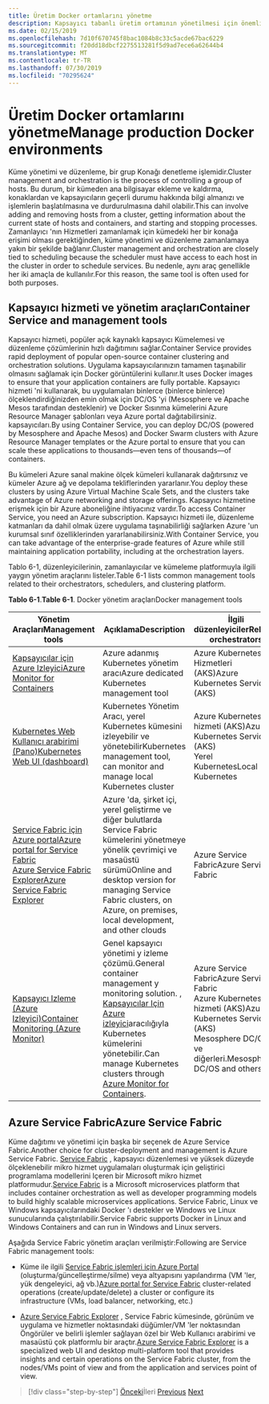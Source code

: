 ```yaml
---
title: Üretim Docker ortamlarını yönetme
description: Kapsayıcı tabanlı üretim ortamının yönetilmesi için önemli noktaları öğrenin.
ms.date: 02/15/2019
ms.openlocfilehash: 7d10f670745f8bac1084b8c33c5acde67bac6229
ms.sourcegitcommit: f20dd18dbcf2275513281f5d9ad7ece6a62644b4
ms.translationtype: MT
ms.contentlocale: tr-TR
ms.lasthandoff: 07/30/2019
ms.locfileid: "70295624"
---
```

# <a name="manage-production-docker-environments"></a><span data-ttu-id="564d2-103">Üretim Docker ortamlarını yönetme</span><span class="sxs-lookup"><span data-stu-id="564d2-103">Manage production Docker environments</span></span>

<span data-ttu-id="564d2-104">Küme yönetimi ve düzenleme, bir grup Konağı denetleme işlemidir.</span><span class="sxs-lookup"><span data-stu-id="564d2-104">Cluster management and orchestration is the process of controlling a group of hosts.</span></span> <span data-ttu-id="564d2-105">Bu durum, bir kümeden ana bilgisayar ekleme ve kaldırma, konaklardan ve kapsayıcıların geçerli durumu hakkında bilgi almanızı ve işlemlerin başlatılmasına ve durdurulmasına dahil olabilir.</span><span class="sxs-lookup"><span data-stu-id="564d2-105">This can involve adding and removing hosts from a cluster, getting information about the current state of hosts and containers, and starting and stopping processes.</span></span> <span data-ttu-id="564d2-106">Zamanlayıcı 'nın Hizmetleri zamanlamak için kümedeki her bir konağa erişimi olması gerektiğinden, küme yönetimi ve düzenleme zamanlamaya yakın bir şekilde bağlanır.</span><span class="sxs-lookup"><span data-stu-id="564d2-106">Cluster management and orchestration are closely tied to scheduling because the scheduler must have access to each host in the cluster in order to schedule services.</span></span> <span data-ttu-id="564d2-107">Bu nedenle, aynı araç genellikle her iki amaçla de kullanılır.</span><span class="sxs-lookup"><span data-stu-id="564d2-107">For this reason, the same tool is often used for both purposes.</span></span>

## <a name="container-service-and-management-tools"></a><span data-ttu-id="564d2-108">Kapsayıcı hizmeti ve yönetim araçları</span><span class="sxs-lookup"><span data-stu-id="564d2-108">Container Service and management tools</span></span>

<span data-ttu-id="564d2-109">Kapsayıcı hizmeti, popüler açık kaynaklı kapsayıcı Kümelemesi ve düzenleme çözümlerinin hızlı dağıtımını sağlar.</span><span class="sxs-lookup"><span data-stu-id="564d2-109">Container Service provides rapid deployment of popular open-source container clustering and orchestration solutions.</span></span> <span data-ttu-id="564d2-110">Uygulama kapsayıcılarınızın tamamen taşınabilir olmasını sağlamak için Docker görüntülerini kullanır.</span><span class="sxs-lookup"><span data-stu-id="564d2-110">It uses Docker images to ensure that your application containers are fully portable.</span></span> <span data-ttu-id="564d2-111">Kapsayıcı hizmeti 'ni kullanarak, bu uygulamaları binlerce (binlerce binlerce) ölçeklendirdiğinizden emin olmak için DC/OS 'yi (Mesosphere ve Apache Mesos tarafından desteklenir) ve Docker Sısınma kümelerini Azure Resource Manager şablonları veya Azure portal dağıtabilirsiniz. kapsayıcıları.</span><span class="sxs-lookup"><span data-stu-id="564d2-111">By using Container Service, you can deploy DC/OS (powered by Mesosphere and Apache Mesos) and Docker Swarm clusters with Azure Resource Manager templates or the Azure portal to ensure that you can scale these applications to thousands—even tens of thousands—of containers.</span></span>

<span data-ttu-id="564d2-112">Bu kümeleri Azure sanal makine ölçek kümeleri kullanarak dağıtırsınız ve kümeler Azure ağ ve depolama tekliflerinden yararlanır.</span><span class="sxs-lookup"><span data-stu-id="564d2-112">You deploy these clusters by using Azure Virtual Machine Scale Sets, and the clusters take advantage of Azure networking and storage offerings.</span></span> <span data-ttu-id="564d2-113">Kapsayıcı hizmetine erişmek için bir Azure aboneliğine ihtiyacınız vardır.</span><span class="sxs-lookup"><span data-stu-id="564d2-113">To access Container Service, you need an Azure subscription.</span></span> <span data-ttu-id="564d2-114">Kapsayıcı hizmeti ile, düzenleme katmanları da dahil olmak üzere uygulama taşınabilirliği sağlarken Azure 'un kurumsal sınıf özelliklerinden yararlanabilirsiniz.</span><span class="sxs-lookup"><span data-stu-id="564d2-114">With Container Service, you can take advantage of the enterprise-grade features of Azure while still maintaining application portability, including at the orchestration layers.</span></span>

<span data-ttu-id="564d2-115">Tablo 6-1, düzenleyicilerinin, zamanlayıcılar ve kümeleme platformuyla ilgili yaygın yönetim araçlarını listeler.</span><span class="sxs-lookup"><span data-stu-id="564d2-115">Table 6-1 lists common management tools related to their orchestrators, schedulers, and clustering platform.</span></span>

<span data-ttu-id="564d2-116">**Tablo 6-1**.</span><span class="sxs-lookup"><span data-stu-id="564d2-116">**Table 6-1**.</span></span> <span data-ttu-id="564d2-117">Docker yönetim araçları</span><span class="sxs-lookup"><span data-stu-id="564d2-117">Docker management tools</span></span>

| <span data-ttu-id="564d2-118">Yönetim Araçları</span><span class="sxs-lookup"><span data-stu-id="564d2-118">Management tools</span></span> | <span data-ttu-id="564d2-119">Açıklama</span><span class="sxs-lookup"><span data-stu-id="564d2-119">Description</span></span> | <span data-ttu-id="564d2-120">İlgili düzenleyiciler</span><span class="sxs-lookup"><span data-stu-id="564d2-120">Related orchestrators</span></span> |
|------------------|-------------|-----------------------|
| [<span data-ttu-id="564d2-121">Kapsayıcılar için Azure Izleyici</span><span class="sxs-lookup"><span data-stu-id="564d2-121">Azure Monitor for Containers</span></span>](https://docs.microsoft.com/azure/monitoring/monitoring-container-insights-overview) | <span data-ttu-id="564d2-122">Azure adanmış Kubernetes yönetim aracı</span><span class="sxs-lookup"><span data-stu-id="564d2-122">Azure dedicated Kubernetes management tool</span></span> | <span data-ttu-id="564d2-123">Azure Kubernetes Hizmetleri (AKS)</span><span class="sxs-lookup"><span data-stu-id="564d2-123">Azure Kubernetes Services (AKS)</span></span> |
| [<span data-ttu-id="564d2-124">Kubernetes Web Kullanıcı arabirimi (Pano)</span><span class="sxs-lookup"><span data-stu-id="564d2-124">Kubernetes Web UI (dashboard)</span></span>](https://kubernetes.io/docs/tasks/access-application-cluster/web-ui-dashboard/) | <span data-ttu-id="564d2-125">Kubernetes Yönetim Aracı, yerel Kubernetes kümesini izleyebilir ve yönetebilir</span><span class="sxs-lookup"><span data-stu-id="564d2-125">Kubernetes management tool, can monitor and manage local Kubernetes cluster</span></span> | <span data-ttu-id="564d2-126">Azure Kubernetes hizmeti (AKS)</span><span class="sxs-lookup"><span data-stu-id="564d2-126">Azure Kubernetes Service (AKS)</span></span><br/><span data-ttu-id="564d2-127">Yerel Kubernetes</span><span class="sxs-lookup"><span data-stu-id="564d2-127">Local Kubernetes</span></span> |
| [<span data-ttu-id="564d2-128">Service Fabric için Azure portal</span><span class="sxs-lookup"><span data-stu-id="564d2-128">Azure portal for Service Fabric</span></span>](https://docs.microsoft.com/azure/service-fabric/service-fabric-cluster-creation-via-portal)<br/>[<span data-ttu-id="564d2-129">Azure Service Fabric Explorer</span><span class="sxs-lookup"><span data-stu-id="564d2-129">Azure Service Fabric Explorer</span></span>](https://docs.microsoft.com/azure/service-fabric/service-fabric-visualizing-your-cluster) | <span data-ttu-id="564d2-130">Azure 'da, şirket içi, yerel geliştirme ve diğer bulutlarda Service Fabric kümelerini yönetmeye yönelik çevrimiçi ve masaüstü sürümü</span><span class="sxs-lookup"><span data-stu-id="564d2-130">Online and desktop version for managing Service Fabric clusters, on Azure, on premises, local development, and other clouds</span></span> | <span data-ttu-id="564d2-131">Azure Service Fabric</span><span class="sxs-lookup"><span data-stu-id="564d2-131">Azure Service Fabric</span></span> |
| [<span data-ttu-id="564d2-132">Kapsayıcı Izleme (Azure Izleyici)</span><span class="sxs-lookup"><span data-stu-id="564d2-132">Container Monitoring (Azure Monitor)</span></span>](https://docs.microsoft.com/azure/azure-monitor/insights/containers) | <span data-ttu-id="564d2-133">Genel kapsayıcı yönetimi y izleme çözümü.</span><span class="sxs-lookup"><span data-stu-id="564d2-133">General container management y monitoring solution.</span></span> <span data-ttu-id="564d2-134">, [Kapsayıcılar Için Azure izleyici](https://docs.microsoft.com/azure/monitoring/monitoring-container-insights-overview)aracılığıyla Kubernetes kümelerini yönetebilir.</span><span class="sxs-lookup"><span data-stu-id="564d2-134">Can manage Kubernetes clusters through [Azure Monitor for Containers](https://docs.microsoft.com/azure/monitoring/monitoring-container-insights-overview).</span></span> | <span data-ttu-id="564d2-135">Azure Service Fabric</span><span class="sxs-lookup"><span data-stu-id="564d2-135">Azure Service Fabric</span></span><br/><span data-ttu-id="564d2-136">Azure Kubernetes hizmeti (AKS)</span><span class="sxs-lookup"><span data-stu-id="564d2-136">Azure Kubernetes Service (AKS)</span></span><br/><span data-ttu-id="564d2-137">Mesosphere DC/OS ve diğerleri.</span><span class="sxs-lookup"><span data-stu-id="564d2-137">Mesosphere DC/OS and others.</span></span> |

## <a name="azure-service-fabric"></a><span data-ttu-id="564d2-138">Azure Service Fabric</span><span class="sxs-lookup"><span data-stu-id="564d2-138">Azure Service Fabric</span></span>

<span data-ttu-id="564d2-139">Küme dağıtımı ve yönetimi için başka bir seçenek de Azure Service Fabric.</span><span class="sxs-lookup"><span data-stu-id="564d2-139">Another choice for cluster-deployment and management is Azure Service Fabric.</span></span> <span data-ttu-id="564d2-140">[Service Fabric](https://azure.microsoft.com/services/service-fabric/) , kapsayıcı düzenlemesi ve yüksek düzeyde ölçeklenebilir mikro hizmet uygulamaları oluşturmak için geliştirici programlama modellerini Içeren bir Microsoft mikro hizmet platformudur.</span><span class="sxs-lookup"><span data-stu-id="564d2-140">[Service Fabric](https://azure.microsoft.com/services/service-fabric/) is a Microsoft microservices platform that includes container orchestration as well as developer programming models to build highly scalable microservices applications.</span></span> <span data-ttu-id="564d2-141">Service Fabric, Linux ve Windows kapsayıcılarındaki Docker 'ı destekler ve Windows ve Linux sunucularında çalıştırılabilir.</span><span class="sxs-lookup"><span data-stu-id="564d2-141">Service Fabric supports Docker in Linux and Windows Containers and can run in Windows and Linux servers.</span></span>

<span data-ttu-id="564d2-142">Aşağıda Service Fabric yönetim araçları verilmiştir:</span><span class="sxs-lookup"><span data-stu-id="564d2-142">Following are Service Fabric management tools:</span></span>

- <span data-ttu-id="564d2-143">Küme ile ilgili [Service Fabric işlemleri için Azure Portal](https://docs.microsoft.com/azure/service-fabric/service-fabric-cluster-creation-via-portal) (oluşturma/güncelleştirme/silme) veya altyapısını yapılandırma (VM 'ler, yük dengeleyici, ağ vb.)</span><span class="sxs-lookup"><span data-stu-id="564d2-143">[Azure portal for Service Fabric](https://docs.microsoft.com/azure/service-fabric/service-fabric-cluster-creation-via-portal) cluster-related operations (create/update/delete) a cluster or configure its infrastructure (VMs, load balancer, networking, etc.)</span></span>

- <span data-ttu-id="564d2-144">[Azure Service Fabric Explorer](https://docs.microsoft.com/azure/service-fabric/service-fabric-visualizing-your-cluster) , Service Fabric kümesinde, görünüm ve uygulama ve hizmetler noktasındaki düğümler/VM 'ler noktasından Öngörüler ve belirli işlemler sağlayan özel bir Web Kullanıcı arabirimi ve masaüstü çok platformlu bir araçtır.</span><span class="sxs-lookup"><span data-stu-id="564d2-144">[Azure Service Fabric Explorer](https://docs.microsoft.com/azure/service-fabric/service-fabric-visualizing-your-cluster) is a specialized web UI and desktop multi-platform tool that provides insights and certain operations on the Service Fabric cluster, from the nodes/VMs point of view and from the application and services point of view.</span></span>

>[!div class="step-by-step"]
><span data-ttu-id="564d2-145">[Önceki](run-microservices-based-applications-in-production.md)İleri
>[](monitor-containerized-application-services.md)</span><span class="sxs-lookup"><span data-stu-id="564d2-145">[Previous](run-microservices-based-applications-in-production.md)
[Next](monitor-containerized-application-services.md)</span></span>
